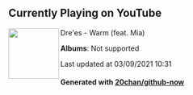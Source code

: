## Currently Playing on YouTube

[<img align="left" width="100" src="https://yt3.ggpht.com/ytc/AAUvwngRUwQ-Fdto9GmQlIz8asilHZ3RCIG8qoxFs9IJCA=s176-c-k-c0x00ffffff-no-rj">](https://www.youtube.com/channel/UCvlHHZVS3PWhRgnhjZzC2Sg)

Dre'es - Warm (feat. Mia)

**Albums**: Not supported

Last updated at 03/09/2021 10:31

#### Generated with [20chan/github-now](https://github.com/20chan/github-now)


<!--
**20chan/20chan** is a ✨ _special_ ✨ repository because its `README.md` (this file) appears on your GitHub profile.

Here are some ideas to get you started:

- 🔭 I’m currently working on ...
- 🌱 I’m currently learning ...
- 👯 I’m looking to collaborate on ...
- 🤔 I’m looking for help with ...
- 💬 Ask me about ...
- 📫 How to reach me: ...
- 😄 Pronouns: ...
- ⚡ Fun fact: ...
-->
